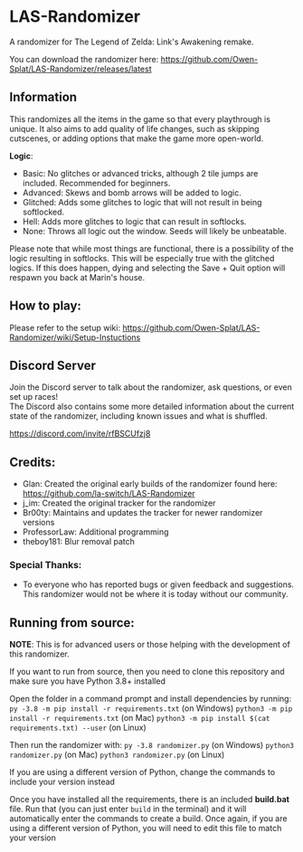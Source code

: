 # LAS-Randomizer
A randomizer for The Legend of Zelda: Link's Awakening remake.

You can download the randomizer here: https://github.com/Owen-Splat/LAS-Randomizer/releases/latest

## Information
This randomizes all the items in the game so that every playthrough is unique. It also aims to add quality of life changes, such as skipping cutscenes, or adding options that make the game more open-world.

**Logic**:
- Basic: No glitches or advanced tricks, although 2 tile jumps are included. Recommended for beginners.
- Advanced: Skews and bomb arrows will be added to logic.
- Glitched: Adds some glitches to logic that will not result in being softlocked.
- Hell: Adds more glitches to logic that can result in softlocks.
- None: Throws all logic out the window. Seeds will likely be unbeatable.

Please note that while most things are functional, there is a possibility of the logic resulting in softlocks. This will be especially true with the glitched logics. If this does happen, dying and selecting the Save + Quit option will respawn you back at Marin's house.

## How to play:
Please refer to the setup wiki: https://github.com/Owen-Splat/LAS-Randomizer/wiki/Setup-Instuctions

## Discord Server
Join the Discord server to talk about the randomizer, ask questions, or even set up races!  
The Discord also contains some more detailed information about the current state of the randomizer, including known issues and what is shuffled.

https://discord.com/invite/rfBSCUfzj8

## Credits:
- Glan: Created the original early builds of the randomizer found here: https://github.com/la-switch/LAS-Randomizer
- j_im: Created the original tracker for the randomizer
- Br00ty: Maintains and updates the tracker for newer randomizer versions
- ProfessorLaw: Additional programming
- theboy181: Blur removal patch

### Special Thanks:
- To everyone who has reported bugs or given feedback and suggestions. This randomizer would not be where it is today without our community.

## Running from source:
**NOTE**: This is for advanced users or those helping with the development of this randomizer.

If you want to run from source, then you need to clone this repository and make sure you have Python 3.8+ installed

Open the folder in a command prompt and install dependencies by running:
`py -3.8 -m pip install -r requirements.txt` (on Windows)
`python3 -m pip install -r requirements.txt` (on Mac)
`python3 -m pip install $(cat requirements.txt) --user` (on Linux)

Then run the randomizer with:
`py -3.8 randomizer.py` (on Windows)
`python3 randomizer.py` (on Mac)
`python3 randomizer.py` (on Linux)

If you are using a different version of Python, change the commands to include your version instead

Once you have installed all the requirements, there is an included **build.bat** file. Run that (you can just enter `build` in the terminal) and it will automatically enter the commands to create a build. Once again, if you are using a different version of Python, you will need to edit this file to match your version

